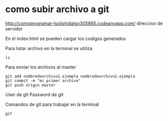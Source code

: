 # como subir archivo a git

  

http://comoprogramar-lsolishidalgo305885.codeanyapp.com/ direccion de servidor


En el index.html se pueden cargar los codigos generados


Para listar archivo en la terminal se utiliza 
      
    ls
     
     
Para enviar los archivos al master

    git add nombredearchivo1.ejemplo nombredearchivo2.ejemplo
    git commit -m "mi primer archivo"
    git push origin master
  User de git
  Password de git
    
Comandos de git para trabajar en la terminal

    git